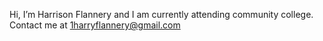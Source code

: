 Hi, I’m Harrison Flannery and I am currently attending community college.
Contact me at 1harryflannery@gmail.com

